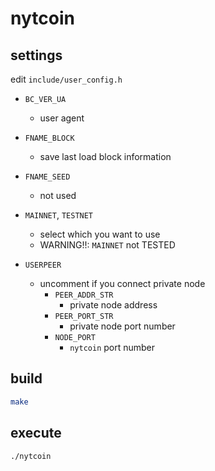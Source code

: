 # nytcoin

## settings

edit `include/user_config.h`

* `BC_VER_UA`
  * user agent

* `FNAME_BLOCK`
  * save last load block information

* `FNAME_SEED`
  * not used

* `MAINNET`, `TESTNET`
  * select which you want to use
  * WARNING!!: `MAINNET` not TESTED

* `USERPEER`
  * uncomment if you connect private node
    * `PEER_ADDR_STR`
      * private node address
    * `PEER_PORT_STR`
      * private node port number
    * `NODE_PORT`
      * `nytcoin` port number

## build

```bash
make
```

## execute

```bash
./nytcoin
```
